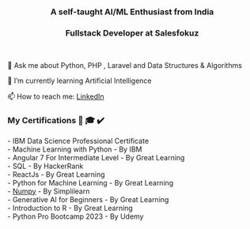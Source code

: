 <h3 align="center">A self-taught AI/ML Enthusiast from India </h3>
<h3 align="center"> Fullstack Developer at Salesfokuz</h3><br/>


💬 Ask me about Python, PHP , Laravel and Data Structures & Algorithms

🌱 I’m currently learning Artificial Intelligence

📫 How to reach me: <a href="https://www.linkedin.com/in/reshmakr" target="blank">LinkedIn</a>

<h3 align="left">My Certifications 📜 🎓 ✔️</h3>
- IBM Data Science Professional Certificate</br>
- Machine Learning with Python - By IBM</br>
- Angular 7 For Intermediate Level - By Great Learning</br>
- SQL - By HackerRank</br>
- ReactJs - By Great  Learning</br>
- Python for Machine Learning - By Great Learning</br>
- <a href="https://simpli-web.app.link/e/aGe0rzypGGb" target="_blank">Numpy</a> - By Simplilearn</br>
- Generative AI for Beginners - By Great Learning </br>
- Introduction to R - By Great Learning </br>
- Python Pro Bootcamp 2023 - By Udemy </br>



